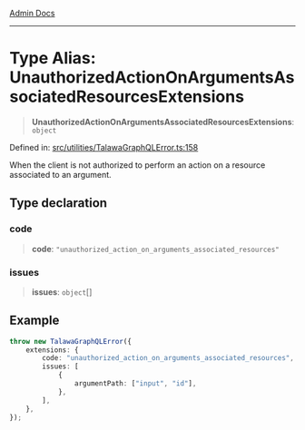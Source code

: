 [Admin Docs](/)

***

# Type Alias: UnauthorizedActionOnArgumentsAssociatedResourcesExtensions

> **UnauthorizedActionOnArgumentsAssociatedResourcesExtensions**: `object`

Defined in: [src/utilities/TalawaGraphQLError.ts:158](https://github.com/PalisadoesFoundation/talawa-api/blob/04adcbca27f07ca5c0bffce211b6e6b77a1828ce/src/utilities/TalawaGraphQLError.ts#L158)

When the client is not authorized to perform an action on a resource associated to an argument.

## Type declaration

### code

> **code**: `"unauthorized_action_on_arguments_associated_resources"`

### issues

> **issues**: `object`[]

## Example

```ts
throw new TalawaGraphQLError({
	extensions: {
		code: "unauthorized_action_on_arguments_associated_resources",
		issues: [
			{
				argumentPath: ["input", "id"],
			},
		],
	},
});
```
